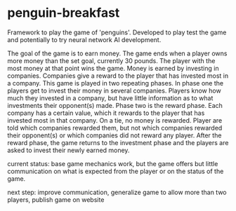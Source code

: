# penguin-breakfast
Framework to play the game of 'penguins'. Developed to play test the game and potentially to try neural network AI development.

The goal of the game is to earn money. The game ends when a player owns more money than the set goal, currently 30 pounds. The player with the most money at that point wins the game. Money is earned by investing in companies. Companies give a reward to the player that has invested most in a company. 
This game is played in two repeating phases. In phase one the players get to invest their money in several companies. Players know how much they invested in a company, but have little information as to what investments their opponent(s) made. Phase two is the reward phase. Each company has a certain value, which it rewards to the player that has invested most in that company. On a tie, no money is rewarded. Player are told which companies rewarded them, but not which companies rewarded their opponent(s) or which companies did not reward any player. After the reward phase, the game returns to the investment phase and the players are asked to invest their newly earned money. 

current status: base game mechanics work, but the game offers but little communication on what is expected from the player or on the status of the game. 

next step: improve communication, generalize game to allow more than two players, publish game on website
